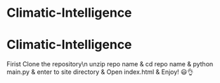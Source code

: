 # Climatic-Intelligence
# Climatic-Intelligence
Firist Clone the repository\n
unzip repo name &
cd repo name &
python main.py &
enter to site directory &
Open index.html &
Enjoy! 😃👌
